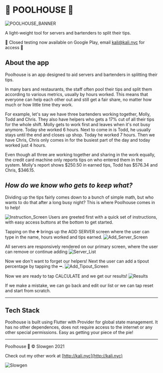 # 🍍 POOLHOUSE 🍍
![POOLHOUSE_BANNER](./media/poolhouseHeader.png)

A light-weight tool for servers and bartenders to split their tips.

🚀 Closed testing now available on Google Play, email kali@kali.nyc for access 🚀

## About the app

Poolhouse is an app designed to aid servers and bartenders in splitting their tips.

In many bars and restaurants, the staff often pool their tips and split them according to various metrics, usually by hours worked. This means that everyone can help each other out and still get a fair share, no matter how much or how little time they work.

For example, let's say we have three bartenders working together, Molly, Todd and Chris. They also have helpers who gets a 17% cut of all their tips for the whole shift. Molly gets to work first and leaves when it's not busy anymore. Today she worked 6 hours. Next to come in is Todd, he usually stays until the end and closes up shop. Today he worked 7 hours. Then we have Chris, Chris only comes in for the busiest part of the day and today worked just 4 hours.

Even though all three are working together and sharing in the work equally, the credit card machine only reports tips on who entered them in the system. Molly's report shows $250.50 in earned tips, Todd has $576.34 and Chris, $346.15.

## *How do we know who gets to keep what?*

Dividing up the tips fairly comes down to a bunch of simple math, but who wants to do that after a long busy night? This is where Poolhouse comes in to help!

![Instruction_Screen](./media/Screenshot1.png)
Users are greeted first with a quick set of instructions, with easy access buttons at the bottom to get started.

Tapping on the ➕ brings up the ADD SERVER screen where the user can type in the name, hours worked and tips earned.
![Add_Server_Screen](./media/Screenshot1-5.png)

All servers are responsively rendered on our primary screen, where the user can remove or continue adding
![Server_List](./media/Screenshot2.png)

Now we don't want to forget our helpers! Next the user can add a tipout percentage by tapping the ➖.
![Add_Tipout_Screen](./media/Screenshot3.png)

Now we are ready to tap CALCULATE and we get our results!
![Results](./media/Screenshot4.png)

If we make a mistake, we can go back and edit our list or we can tap reset and start from scratch.

---------

## Tech Stack

Poolhouse is built using Flutter with Provider for global state management. It has no other dependences, does not require access to the internet or any other special permissions. Easy as getting your piece of the pie!

------

Poolhouse 🍍 ©️ Slowgen 2021

Check out my other work at [http://kali.nyc](http://kali.nyc)

![Slowgen](./media/Slowgen-header.jpg)
